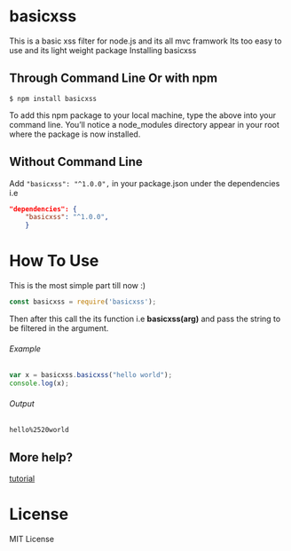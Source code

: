 # basicxss
This is a basic xss filter for node.js and its all mvc framwork
Its too easy to use and its light weight package
Installing basicxss
## Through Command Line Or with npm 
```
$ npm install basicxss
```
To add this npm package to your local machine, type the above into your command line. You’ll notice a node_modules directory appear in your root where the package is now installed.

## Without Command Line 

Add `"basicxss": "^1.0.0",` in your package.json under the dependencies i.e
```json
"dependencies": {
    "basicxss": "^1.0.0",
    }
```

# How To Use
This is the most simple part till now :)
```javascript
const basicxss = require('basicxss');
```

Then after this call the its function i.e **basicxss(arg)** and pass the string to be filtered in the argument.

###### Example
```javascript
var x = basicxss.basicxss("hello world");
console.log(x);
```
###### Output
`hello%2520world`

## More help?

[tutorial](https://www.npmjs.com/package/basicxss/tutorial)

# License

MIT License
